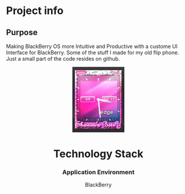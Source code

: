 # Project info

## Purpose
Making BlackBerry OS more Intuitive and Productive with a custome UI Interface for BlackBerry. 
Some of the stuff I made for my old flip phone. 
Just a small part of the code resides on github.  

<div align="center">
<img src="https://github.com/Sapphica/Blackberry-UI/blob/main/clock.JPG" 
</div>

# Technology Stack

### Application Environment
BlackBerry

